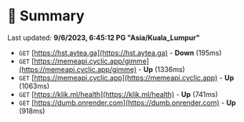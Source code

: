 # 📖 Summary
Last updated: **9/6/2023, 6:45:12 PG "Asia/Kuala_Lumpur"**

- `GET` [https://hst.aytea.ga](https://hst.aytea.ga) - **Down** (195ms)
- `GET` [https://memeapi.cyclic.app/gimme](https://memeapi.cyclic.app/gimme) - **Up** (1336ms)
- `GET` [https://memeapi.cyclic.app](https://memeapi.cyclic.app) - **Up** (1063ms)
- `GET` [https://klik.ml/health](https://klik.ml/health) - **Up** (741ms)
- `GET` [https://dumb.onrender.com](https://dumb.onrender.com) - **Up** (918ms)
